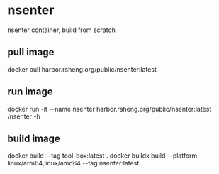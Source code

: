 # nsenter
 nsenter container, build from scratch

## pull image
docker pull harbor.rsheng.org/public/nsenter:latest

## run image
docker run -it --name nsenter harbor.rsheng.org/public/nsenter:latest /nsenter -h

## build image

docker build --tag tool-box:latest .
docker buildx build --platform linux/arm64,linux/amd64 --tag nsenter:latest .

